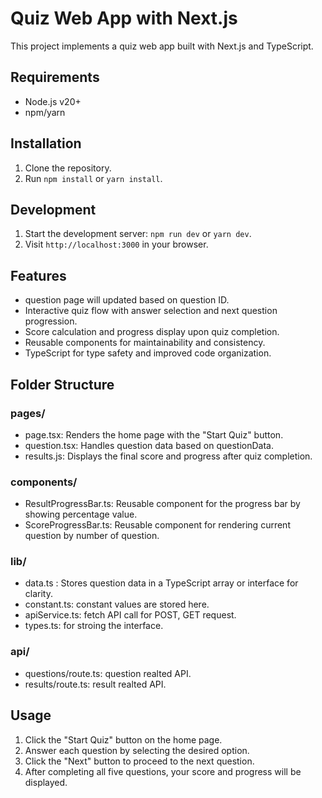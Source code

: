 # Quiz Web App with Next.js

This project implements a quiz web app built with Next.js and TypeScript.

## Requirements

- Node.js v20+
- npm/yarn

## Installation

1. Clone the repository.
2. Run `npm install` or `yarn install`.

## Development

1. Start the development server: `npm run dev` or `yarn dev`.
2. Visit `http://localhost:3000` in your browser.

## Features

- question page will updated based on question  ID.
- Interactive quiz flow with answer selection and next question progression.
- Score calculation and progress display upon quiz completion.
- Reusable components for maintainability and consistency.
- TypeScript for type safety and improved code organization.

## Folder Structure

### pages/
- page.tsx: Renders the home page with the "Start Quiz" button.
- question.tsx: Handles question data based on questionData.
- results.js: Displays the final score and progress after quiz completion.
### components/
- ResultProgressBar.ts: Reusable component for the progress bar by showing percentage value.
- ScoreProgressBar.ts: Reusable component for rendering current question by number of question.
### lib/
- data.ts : Stores question data in a TypeScript array or interface for clarity.
- constant.ts: constant values are stored here.
- apiService.ts: fetch API call for POST, GET request.
- types.ts: for stroing the interface.
### api/
- questions/route.ts: question realted API. 
- results/route.ts:  result realted API.

## Usage

1. Click the "Start Quiz" button on the home page.
2. Answer each question by selecting the desired option.
3. Click the "Next" button to proceed to the next question.
4. After completing all five questions, your score and progress will be displayed.



    